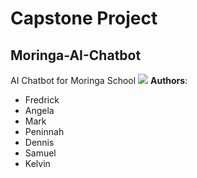 # Capstone Project
## Moringa-AI-Chatbot
AI Chatbot for Moringa School
![](./images/director_shot.jpeg)
**Authors**: 
* Fredrick 
* Angela 
* Mark
* Peninnah
* Dennis
* Samuel
* Kelvin
